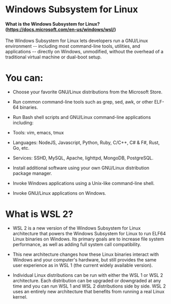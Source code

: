# Windows Subsystem for Linux

#### What is the Windows Subsystem for Linux? (https://docs.microsoft.com/en-us/windows/wsl/)

The Windows Subsystem for Linux lets developers run a GNU/Linux environment -- including most command-line tools, utilities, and applications -- directly on Windows, unmodified, without the overhead of a traditional virtual machine or dual-boot setup.


 # You can:

 - Choose your favorite GNU/Linux distributions from the Microsoft Store.
 
 - Run common command-line tools such as grep, sed, awk, or other ELF-64 binaries.
 
 - Run Bash shell scripts and GNU/Linux command-line applications including:
 
 - Tools: vim, emacs, tmux
 
 - Languages: NodeJS, Javascript, Python, Ruby, C/C++, C# & F#, Rust, Go, etc.
 
 - Services: SSHD, MySQL, Apache, lighttpd, MongoDB, PostgreSQL.
 
 - Install additional software using your own GNU/Linux distribution package manager.
 
 - Invoke Windows applications using a Unix-like command-line shell.
 
 - Invoke GNU/Linux applications on Windows.

# What is WSL 2?
 - WSL 2 is a new version of the Windows Subsystem for Linux architecture that powers the Windows Subsystem for Linux    to run ELF64 Linux binaries on Windows. Its primary goals are to increase file system performance, as well as        adding full system call compatibility.

 - This new architecture changes how these Linux binaries interact with Windows and your computer's hardware, but        still provides the same user experience as in WSL 1 (the current widely available version).

 - Individual Linux distributions can be run with either the WSL 1 or WSL 2 architecture. Each distribution can be      upgraded or downgraded at any time and you can run WSL 1 and WSL 2 distributions side by side. WSL 2 uses an          entirely new architecture that benefits from running a real Linux kernel.


